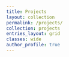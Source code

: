 ```yaml
---
title: Projects
layout: collection
permalink: /projects/
collection: projects
entries_layout: grid
classes: wide
author_profile: true
---
```

